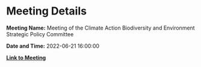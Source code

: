 # Meeting Details

**Meeting Name:** Meeting of the Climate Action Biodiversity and Environment Strategic Policy Committee

**Date and Time:** 2022-06-21 16:00:00

**[Link to Meeting](https://www.limerick.ie/council/whats-on/meeting-climate-action-biodiversity-and-environment-strategic-policy-committee-12)**
